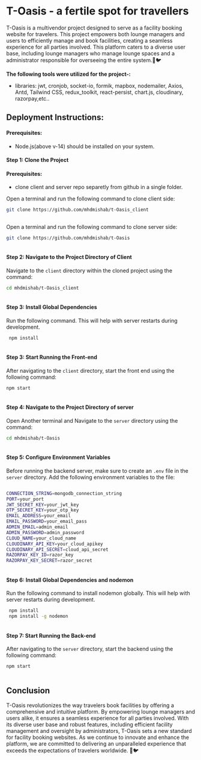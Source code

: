 
# T-Oasis - a fertile spot for travellers

T-Oasis is a multivendor project designed to serve as a facility booking website for travelers. This project empowers both lounge managers and users to efficiently manage and book facilities, creating a seamless experience for all parties involved. This platform caters to a diverse user base, including lounge managers who manage lounge spaces and a administrator responsible for overseeing the entire system.🚀🐦

**The following tools were utilized for the project-:**

- libraries: jwt, cronjob, socket-io, formik, mapbox, nodemailer, Axios, Antd, Tailwind CSS, redux_toolkit, react-persist, chart.js, cloudinary, razorpay,etc..


## Deployment Instructions:

#### Prerequisites:

- Node.js(above v-14) should be installed on your system.


#### Step 1: Clone the Project 
#### Prerequisites:

- clone client and server repo separetly from github in a single folder.

Open a terminal and run the following command to clone client side:
```bash
git clone https://github.com/mhdmishab/t-Oasis_client
 
```
Open a terminal and run the following command to clone server side:
```bash
git clone https://github.com/mhdmishab/t-Oasis
 
```
#### Step 2: Navigate to the Project Directory of Client 

Navigate to the `client` directory within the cloned project using the command:
```bash
cd mhdmishab/t-Oasis_client
 
```

#### Step 3: Install Global Dependencies

Run the following command. This will help with server restarts during development.
```bash
 npm install
 
```

#### Step 3: Start Running the Front-end 

After navigating to the `client` directory, start the front end using the following command:
```bash
npm start
 
```

#### Step 4: Navigate to the Project Directory of server 

Open Another terminal and Navigate to the `server` directory using the command:
```bash
cd mhdmishab/t-Oasis
 
```

#### Step 5: Configure Environment Variables

Before running the backend server, make sure to create an `.env` file in the `server` directory. Add the following environment variables to the file:
```bash

CONNECTION_STRING=mongodb_connection_string
PORT=your_port
JWT_SECRET_KEY=your_jwt_key
OTP_SECRET_KEY=your_otp_key
EMAIL_ADDRESS=your_email
EMAIL_PASSWORD=your_email_pass
ADMIN_EMAIL=admin_email
ADMIN_PASSWORD=admin_password
CLOUD_NAME=your_cloud_name
CLOUDINARY_API_KEY=your_cloud_apikey
CLOUDINARY_API_SECRET=cloud_api_secret
RAZORPAY_KEY_ID=razor_key
RAZORPAY_KEY_SECRET=razor_secret
 
```

#### Step 6: Install Global Dependencies and nodemon

Run the following command to install nodemon globally. This will help with server restarts during development.
```bash
 npm install
 npm install -g nodemon
 
```
#### Step 7: Start Running the Back-end 

After navigating to the `server` directory, start the backend using the following command:
```bash
npm start
 
```

## Conclusion

T-Oasis revolutionizes the way travelers book facilities by offering a comprehensive and intuitive platform. By empowering lounge managers and users alike, it ensures a seamless experience for all parties involved. With its diverse user base and robust features, including efficient facility management and oversight by administrators, T-Oasis sets a new standard for facility booking websites. As we continue to innovate and enhance the platform, we are committed to delivering an unparalleled experience that exceeds the expectations of travelers worldwide. 🚀🐦


